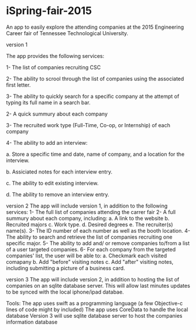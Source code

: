# iSpring-fair-2015
An app to easily explore the attending companies at the 2015 Engineering Career fair of Tennessee Technological University.

version 1

The app provides the following services:

1- The list of companies recruiting CSC

2- The ability to scrool through the list of companies using the associated first letter.

3- The ability to quickly search for a specific company at the attempt of typing its full name in a search bar.

2- A quick summury about each company

3- The recruited work type (Full-Time, Co-op, or Internship) of each company

4- The ability to add an interview:

  a. Store a specific time and date, name of company, and a location for the interview.
  
  b. Assiciated notes for each interview entry.
  
  c. The ability to edit existing interview.
  
  d. The ability to remove an interview entry.
  

version 2
The app will include version 1, in addition to the following services:
1- The full list of companies attending the carrer fair
2- A full summury about each company, including:
  a. A link to the website
  b. Recruited majors
  c. Work type.
  d. Desired degrees 
  e. The recruiter(s) name(s).
3- The ID number of each number as well as the booth location.
4- The ability to search and retrieve the list of companies recruiting one specific major.
5- The ability to add and/ or remove companies to/from a list of a user targeted companies.
6- For each company from the targeted companies' list, the user will be able to:
  a. Checkmark each visited comapany
  b. Add "before" visiting notes
  c. Add "after" visiting notes, including submitting a picture of a business card.

version 3
The app will include version 2, in addition to hosting the list of companies on an sqlite database server. 
This will allow last minutes updates to be synced with the local iphone/ipad databae.


Tools:
The app uses swift as a programming language (a few Objective-c lines of code might by included)
The app uses CoreData to handle the local database
Version 3 will use sqlite database server to host the companies information database

